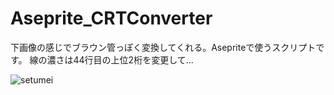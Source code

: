 # Aseprite_CRTConverter

下画像の感じでブラウン管っぽく変換してくれる。Asepriteで使うスクリプトです。
線の濃さは44行目の上位2桁を変更して…

![setumei](https://user-images.githubusercontent.com/56217982/145028117-4b9602b5-f74e-428e-bca2-e53a6103378a.png)
